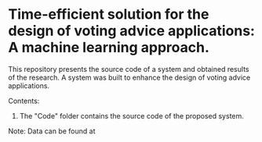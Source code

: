 # Time-efficient solution for the design of voting advice applications: A machine learning approach.

This repository presents the source code of a system and obtained results of the research. A system was built to enhance the design of voting advice applications.

Contents:

1. The "Code" folder contains the source code of the proposed system.

Note:
Data can be found at
